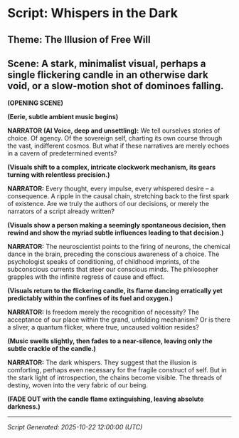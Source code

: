 # Script: Whispers in the Dark

## Theme: The Illusion of Free Will

## Scene: A stark, minimalist visual, perhaps a single flickering candle in an otherwise dark void, or a slow-motion shot of dominoes falling.

**(OPENING SCENE)**

**(Eerie, subtle ambient music begins)**

**NARRATOR (AI Voice, deep and unsettling):**
We tell ourselves stories of choice. Of agency. Of the sovereign self, charting its own course through the vast, indifferent cosmos. But what if these narratives are merely echoes in a cavern of predetermined events?

**(Visuals shift to a complex, intricate clockwork mechanism, its gears turning with relentless precision.)**

**NARRATOR:**
Every thought, every impulse, every whispered desire – a consequence. A ripple in the causal chain, stretching back to the first spark of existence. Are we truly the authors of our decisions, or merely the narrators of a script already written?

**(Visuals show a person making a seemingly spontaneous decision, then rewind and show the myriad subtle influences leading to that decision.)**

**NARRATOR:**
The neuroscientist points to the firing of neurons, the chemical dance in the brain, preceding the conscious awareness of a choice. The psychologist speaks of conditioning, of childhood imprints, of the subconscious currents that steer our conscious minds. The philosopher grapples with the infinite regress of cause and effect.

**(Visuals return to the flickering candle, its flame dancing erratically yet predictably within the confines of its fuel and oxygen.)**

**NARRATOR:**
Is freedom merely the recognition of necessity? The acceptance of our place within the grand, unfolding mechanism? Or is there a sliver, a quantum flicker, where true, uncaused volition resides?

**(Music swells slightly, then fades to a near-silence, leaving only the subtle crackle of the candle.)**

**NARRATOR:**
The dark whispers. They suggest that the illusion is comforting, perhaps even necessary for the fragile construct of self. But in the stark light of introspection, the chains become visible. The threads of destiny, woven into the very fabric of our being.

**(FADE OUT with the candle flame extinguishing, leaving absolute darkness.)**

---
*Script Generated: 2025-10-22 12:00:00 (UTC)*
